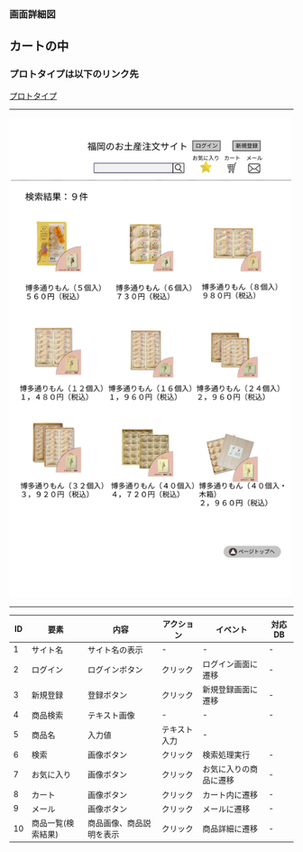 ### 画面詳細図
## カートの中

### プロトタイプは以下のリンク先
[プロトタイプ]()

*****
<img src="../img/検索結果.png" width="500">

*****

|ID|要素|内容|アクション|イベント|対応DB|
|--|---|----|---------|-------|-------|
|1|サイト名|サイト名の表示|-|-|-|
|2|ログイン|ログインボタン|クリック|ログイン画面に遷移|-|
|3|新規登録|登録ボタン|クリック|新規登録画面に遷移|-|
|4|商品検索|テキスト画像|-|-|-|
|5|商品名|入力値|テキスト入力|-|
|6|検索|画像ボタン|クリック|検索処理実行|-|-|
|7|お気に入り|画像ボタン|クリック|お気に入りの商品に遷移|-|
|8|カート|画像ボタン|クリック|カート内に遷移|-|
|9|メール|画像ボタン|クリック|メールに遷移|-|
|10|商品一覧(検索結果)|商品画像、商品説明を表示|クリック|商品詳細に遷移|-|
